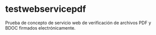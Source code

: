 # testwebservicepdf
Prueba de concepto de servicio web de verificación de archivos PDF y BDOC firmados electrónicamente.
